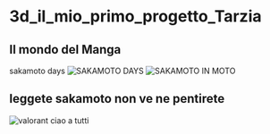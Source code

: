 # 3d_il_mio_primo_progetto_Tarzia
## Il mondo del Manga
sakamoto days
![SAKAMOTO DAYS](https://images.everyeye.it/img-notizie/sakamoto-days-scoppiettante-capitolo-esordisce-jump-v3-482535.jpg)
![SAKAMOTO IN MOTO](https://www.otaquest.com/wp-content/uploads/2021/04/1af0a69682e7e3c410faa4e7d0a22c07c13d3c60_s2_n1-1024x717.png)
## leggete sakamoto non ve ne pentirete
![valorant](https://www.google.com/url?sa=i&url=https%3A%2F%2Fhdqwalls.com%2Fyoru-valorant-5k-wallpaper&psig=AOvVaw0UWcl3wgZLHLu71QYbLNbl&ust=1639643157600000&source=images&cd=vfe&ved=0CAsQjRxqFwoTCJDp7PKw5fQCFQAAAAAdAAAAABAD)
ciao a tutti
